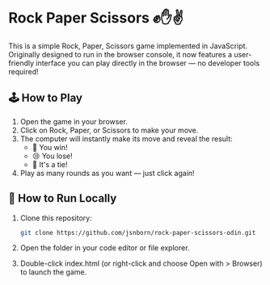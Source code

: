 # Rock Paper Scissors ✊✋✌️

This is a simple Rock, Paper, Scissors game implemented in JavaScript. Originally designed to run in the browser console, it now features a user-friendly interface you can play directly in the browser — no developer tools required!

## 🕹️ How to Play

1. Open the game in your browser.
2. Click on Rock, Paper, or Scissors to make your move.
3. The computer will instantly make its move and reveal the result:
   - 🎉 You win!
   - 😢 You lose!
   - 🤝 It's a tie!
4. Play as many rounds as you want — just click again!

## 🚀 How to Run Locally

1. Clone this repository:
   ```bash
   git clone https://github.com/jsnborn/rock-paper-scissors-odin.git

2. Open the folder in your code editor or file explorer.

3. Double-click index.html (or right-click and choose Open with > Browser) to launch the game.